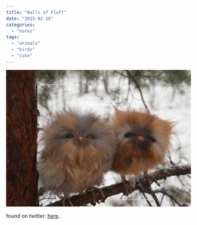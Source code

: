 ```yaml
---
title: "Balls of Fluff"
date: "2015-02-18"
categories: 
  - "notes"
tags: 
  - "animals"
  - "birds"
  - "cute"
---
```


[![](images/balls-of-fluff.jpg)](https://davidpeach.co.uk/wp-content/uploads/2023/03/balls-of-fluff.jpg)

found on twitter: [here](https://twitter.com/Chrysta_Bell/status/568018437680660481).
